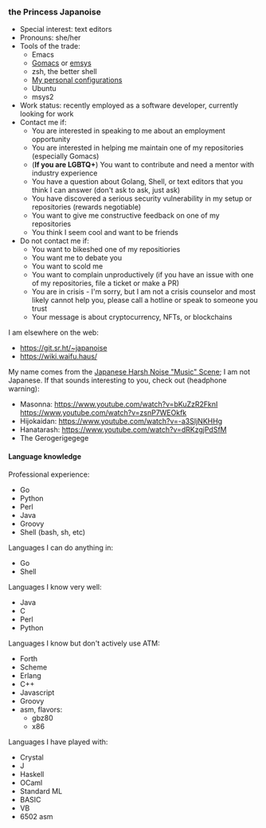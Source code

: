 ### the Princess Japanoise

- Special interest: text editors
- Pronouns: she/her
- Tools of the trade:
  * Emacs
  * [Gomacs](https://github.com/japanoise/gomacs) or [emsys](https://github.com/japanoise/emsys)
  * zsh, the better shell
  * [My personal configurations](https://github.com/japanoise/neo-dotfiles)
  * Ubuntu
  * msys2
- Work status: recently employed as a software developer, currently looking for work
- Contact me if:
  * You are interested in speaking to me about an employment opportunity
  * You are interested in helping me maintain one of my repositories (especially Gomacs)
  * (**If you are LGBTQ+**) You want to contribute and need a mentor with industry experience
  * You have a question about Golang, Shell, or text editors that you think I can answer (don't ask to ask, just ask)
  * You have discovered a serious security vulnerability in my setup or repositories (rewards negotiable)
  * You want to give me constructive feedback on one of my repositories
  * You think I seem cool and want to be friends
- Do not contact me if:
  * You want to bikeshed one of my repositiories
  * You want me to debate you
  * You want to scold me
  * You want to complain unproductively (if you have an issue with one of my repositories, file a ticket or make a PR)
  * You are in crisis - I'm sorry, but I am not a crisis counselor and most likely cannot help you, please call a hotline or speak to someone you trust
  * Your message is about cryptocurrency, NFTs, or blockchains

I am elsewhere on the web:

- https://git.sr.ht/~japanoise
- https://wiki.waifu.haus/

My name comes from the [Japanese Harsh Noise "Music" Scene](https://en.wikipedia.org/wiki/Japanoise); I am not Japanese. If that sounds interesting to you, check out (headphone warning):

- Masonna: https://www.youtube.com/watch?v=bKuZzR2FknI https://www.youtube.com/watch?v=zsnP7WEOkfk
- Hijokaidan: https://www.youtube.com/watch?v=-a3SIjNKHHg
- Hanatarash: https://www.youtube.com/watch?v=dRKzgjPdSfM
- The Gerogerigegege

#### Language knowledge

Professional experience:

- Go
- Python
- Perl
- Java
- Groovy
- Shell (bash, sh, etc)

Languages I can do anything in:

- Go
- Shell

Languages I know very well:

- Java
- C
- Perl
- Python

Languages I know but don't actively use ATM:

- Forth
- Scheme
- Erlang
- C++
- Javascript
- Groovy
- asm, flavors:
  * gbz80
  * x86

Languages I have played with:

- Crystal
- J
- Haskell
- OCaml
- Standard ML
- BASIC
- VB
- 6502 asm

<!--
**japanoise/japanoise** is a ✨ _special_ ✨ repository because its `README.md` (this file) appears on your GitHub profile.

Here are some ideas to get you started:

- 🔭 I’m currently working on ...
- 🌱 I’m currently learning ...
- 👯 I’m looking to collaborate on ...
- 🤔 I’m looking for help with ...
- 💬 Ask me about ...
- 📫 How to reach me: ...
- 😄 Pronouns: ...
- ⚡ Fun fact: ...
-->
